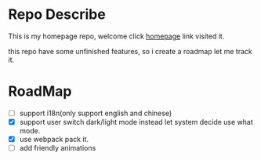 # Repo Describe

This is my homepage repo, welcome click [homepage](https://daiwanxing.github.io) link visited it.

this repo have some unfinished features, so i create a roadmap let me track it.

# RoadMap

- [ ] support i18n(only support english and chinese)
- [x] support user switch dark/light mode instead let system decide use what mode.
- [x] use webpack pack it.
- [ ] add friendly animations
